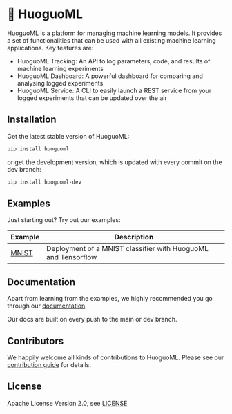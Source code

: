 # 🍲 HuoguoML 
HuoguoML is a platform for managing machine learning models. It provides a set of functionalities that can be used with all existing machine learning applications. Key features are:

- HuoguoML Tracking: An API to log parameters, code, and results of machine learning experiments 
- HuoguoML Dashboard: A powerful dashboard for comparing and analysing logged experiments
- HuoguoML Service: A CLI to easily launch a REST service from your logged experiments that can be updated over the air


## Installation

Get the latest stable version of HuoguoML:

```bash
pip install huoguoml
```

or get the development version, which is updated with every commit on the dev branch:

```bash
pip install huoguoml-dev
```


## Examples

Just starting out? Try out our examples:

| Example                          | Description   | 
| --------------------------       | -------------| 
| [MNIST](examples/mnist)    | Deployment of a MNIST classifier with HuoguoML and Tensorflow | 

## Documentation

Apart from learning from the examples, we highly recommended you go through our [documentation](https://steven-mi.gitbook.io/huoguoml/).

Our docs are built on every push to the main or dev branch.

## Contributors

We happily welcome all kinds of contributions to HuoguoML. Please see our [contribution guide](CONTRIBUTING.md]) for details.

## License

Apache License Version 2.0, see [LICENSE](LICENSE)